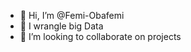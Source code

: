 - 👋 Hi, I’m @Femi-Obafemi
- 👀 I wrangle big Data
- 💞️ I’m looking to collaborate on projects

<!---
Femi-Obafemi/Femi-Obafemi is a ✨ special ✨ repository because its `README.md` (this file) appears on your GitHub profile.
You can click the Preview link to take a look at your changes.
--->
